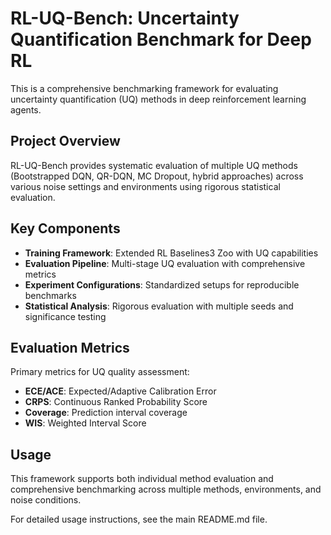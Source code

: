 # RL-UQ-Bench: Uncertainty Quantification Benchmark for Deep RL

This is a comprehensive benchmarking framework for evaluating uncertainty quantification (UQ) methods in deep reinforcement learning agents.

## Project Overview

RL-UQ-Bench provides systematic evaluation of multiple UQ methods (Bootstrapped DQN, QR-DQN, MC Dropout, hybrid approaches) across various noise settings and environments using rigorous statistical evaluation.

## Key Components

- **Training Framework**: Extended RL Baselines3 Zoo with UQ capabilities
- **Evaluation Pipeline**: Multi-stage UQ evaluation with comprehensive metrics  
- **Experiment Configurations**: Standardized setups for reproducible benchmarks
- **Statistical Analysis**: Rigorous evaluation with multiple seeds and significance testing

## Evaluation Metrics

Primary metrics for UQ quality assessment:
- **ECE/ACE**: Expected/Adaptive Calibration Error
- **CRPS**: Continuous Ranked Probability Score  
- **Coverage**: Prediction interval coverage
- **WIS**: Weighted Interval Score

## Usage

This framework supports both individual method evaluation and comprehensive benchmarking across multiple methods, environments, and noise conditions.

For detailed usage instructions, see the main README.md file.